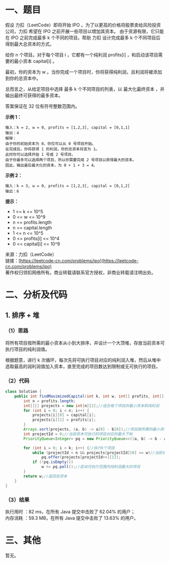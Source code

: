 # 一、题目
假设 力扣（LeetCode）即将开始 IPO 。为了以更高的价格将股票卖给风险投资公司，力扣 希望在 IPO 之前开展一些项目以增加其资本。 由于资源有限，它只能在 IPO 之前完成最多 k 个不同的项目。帮助 力扣 设计完成最多 k 个不同项目后得到最大总资本的方式。    
     
给你 n 个项目。对于每个项目 i ，它都有一个纯利润 profits[i] ，和启动该项目需要的最小资本 capital[i] 。    
    
最初，你的资本为 w 。当你完成一个项目时，你将获得纯利润，且利润将被添加到你的总资本中。   
    
总而言之，从给定项目中选择 最多 k 个不同项目的列表，以 最大化最终资本 ，并输出最终可获得的最多资本。   
    
答案保证在 32 位有符号整数范围内。    
    
**示例 1：**    
```
输入：k = 2, w = 0, profits = [1,2,3], capital = [0,1,1]
输出：4
解释：
由于你的初始资本为 0，你仅可以从 0 号项目开始。
在完成后，你将获得 1 的利润，你的总资本将变为 1。
此时你可以选择开始 1 号或 2 号项目。
由于你最多可以选择两个项目，所以你需要完成 2 号项目以获得最大的资本。
因此，输出最后最大化的资本，为 0 + 1 + 3 = 4。
```
**示例 2：**   
```
输入：k = 3, w = 0, profits = [1,2,3], capital = [0,1,2]
输出：6
```
**提示：**   
- 1 <= k <= 10^5
- 0 <= w <= 10^9
- n == profits.length
- n == capital.length
- 1 <= n <= 10^5
- 0 <= profits[i] <= 10^4
- 0 <= capital[i] <= 10^9
     
     
来源：力扣（LeetCode）    
链接：[https://leetcode-cn.com/problems/ipo](https://leetcode-cn.com/problems/ipo)     
著作权归领扣网络所有。商业转载请联系官方授权，非商业转载请注明出处。    
# 二、分析及代码    
## 1. 排序 + 堆
### （1）思路
将所有项目按所需的最小资本从小到大排序，并设计一个大顶堆，存放当前资本可执行项目的纯利润值。    
    
根据题意，进行 k 次循环，每次先将可执行项目对应的纯利润入堆，然后从堆中选取最高的润利润值加入资本，直至完成的项目数达到限制或无可执行的项目。    
### （2）代码
```java
class Solution {
    public int findMaximizedCapital(int k, int w, int[] profits, int[] capital) {
        int n = profits.length;       
        int[][] projects = new int[n][2];//组合每个项目的最小资本和纯利润
        for (int i = 0; i < n; i++) {
            projects[i][0] = capital[i];
            projects[i][1] = profits[i];
        }
        Arrays.sort(projects, (a, b) -> a[0] - b[0]);//项目按所需的最小资本从小到大排序
        int projectId = 0;//当前资本可执行的项目对应的最大下标
        PriorityQueue<Integer> pq = new PriorityQueue<>((a, b) -> b - a);//大顶堆，存放可执行项目的纯利润

        for (int i = 0; i < k; i++) {//执行k个项目
            while (projectId < n && projects[projectId][0] <= w)//当前资本可执行项目的纯利润入堆
                pq.offer(projects[projectId++][1]);
            if (!pq.isEmpty())
                w += pq.poll();//启动可执行范围内纯利润最大的项目
        }
        return w;//返回总资本
    }
}
```
### （3）结果
执行用时 ：82 ms，在所有 Java 提交中击败了 62.04% 的用户；    
内存消耗 ：59.3 MB，在所有 Java 提交中击败了 13.63% 的用户。      
# 三、其他
暂无。  
